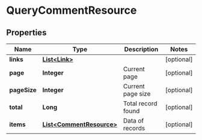
# QueryCommentResource

## Properties
Name | Type | Description | Notes
------------ | ------------- | ------------- | -------------
**links** | [**List&lt;Link&gt;**](Link.md) |  |  [optional]
**page** | **Integer** | Current page |  [optional]
**pageSize** | **Integer** | Current page size |  [optional]
**total** | **Long** | Total record found |  [optional]
**items** | [**List&lt;CommentResource&gt;**](CommentResource.md) | Data of records |  [optional]



